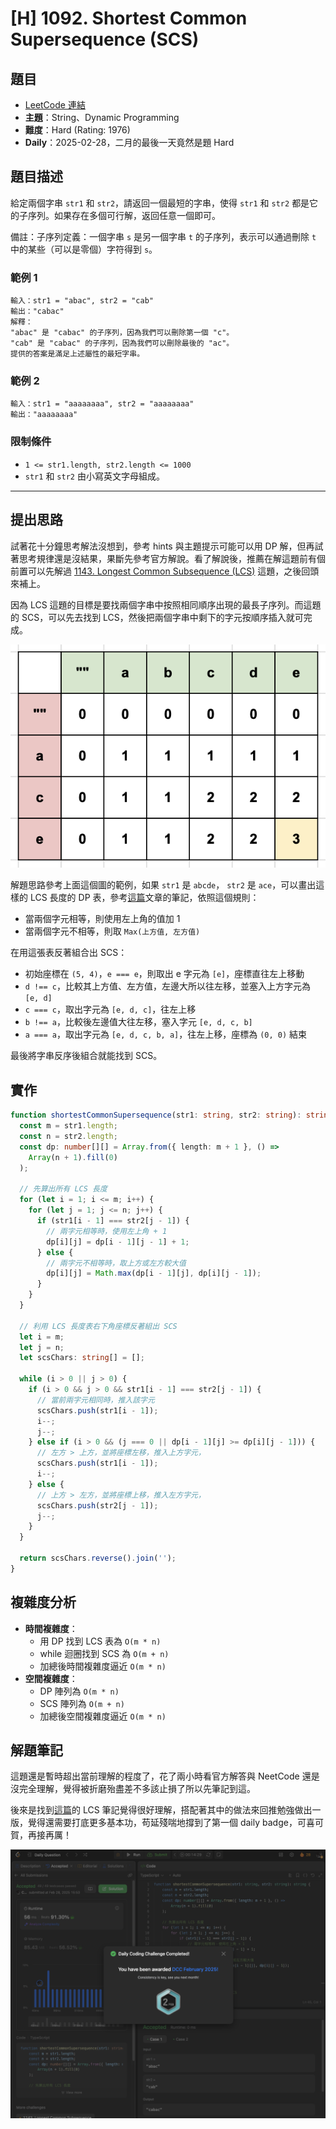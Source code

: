 # [H] 1092. Shortest Common Supersequence (SCS)

## 題目

- [LeetCode 連結](https://leetcode.com/problems/shortest-common-supersequence)
- **主題**：String、Dynamic Programming
- **難度**：Hard (Rating: 1976)
- **Daily**：2025-02-28，二月的最後一天竟然是題 Hard

## 題目描述

給定兩個字串 `str1` 和 `str2`，請返回一個最短的字串，使得 `str1` 和 `str2` 都是它的子序列。如果存在多個可行解，返回任意一個即可。

備註：子序列定義：一個字串 `s` 是另一個字串 `t` 的子序列，表示可以通過刪除 `t` 中的某些（可以是零個）字符得到 `s`。

### 範例 1

```plain
輸入：str1 = "abac", str2 = "cab"
輸出："cabac"
解釋：
"abac" 是 "cabac" 的子序列，因為我們可以刪除第一個 "c"。
"cab" 是 "cabac" 的子序列，因為我們可以刪除最後的 "ac"。
提供的答案是滿足上述屬性的最短字串。
```

### 範例 2

```plain
輸入：str1 = "aaaaaaaa", str2 = "aaaaaaaa"
輸出："aaaaaaaa"
```

### 限制條件

- `1 <= str1.length, str2.length <= 1000`
- `str1` 和 `str2` 由小寫英文字母組成。

---

## 提出思路

試著花十分鐘思考解法沒想到，參考 hints 與主題提示可能可以用 DP 解，但再試著思考規律還是沒結果，果斷先參考官方解說。看了解說後，推薦在解這題前有個前置可以先解過 [1143\. Longest Common Subsequence (LCS)](https://leetcode.com/problems/longest-common-subsequence/description/) 這題，之後回頭來補上。

因為 LCS 這題的目標是要找兩個字串中按照相同順序出現的最長子序列。而這題的 SCS，可以先去找到 LCS，然後把兩個字串中剩下的字元按順序插入就可完成。

![example](./example.png)

解題思路參考上面這個圖的範例，如果 `str1` 是 `abcde`， `str2` 是 `ace`，可以畫出這樣的 LCS 長度的 DP 表，參考[這篇](https://emmielin.medium.com/leetcode-%E7%AD%86%E8%A8%98-1143-longest-common-subsequence-b6c7eebd1328)文章的筆記，依照這個規則：

- 當兩個字元相等，則使用左上角的值加 1
- 當兩個字元不相等，則取 `Max(上方值, 左方值)`

在用這張表反著組合出 SCS：

- 初始座標在 `(5, 4)`，`e === e`，則取出 e 字元為 `[e]`，座標直往左上移動
- `d !== c`，比較其上方值、左方值，左邊大所以往左移，並塞入上方字元為 `[e, d]`
- `c === c`，取出字元為 `[e, d, c]`，往左上移
- `b !== a`，比較後左邊值大往左移，塞入字元 `[e, d, c, b]`
- `a === a`，取出字元為 `[e, d, c, b, a]`，往左上移，座標為 `(0, 0)` 結束

最後將字串反序後組合就能找到 SCS。

## 實作

```ts
function shortestCommonSupersequence(str1: string, str2: string): string {
  const m = str1.length;
  const n = str2.length;
  const dp: number[][] = Array.from({ length: m + 1 }, () =>
    Array(n + 1).fill(0)
  );

  // 先算出所有 LCS 長度
  for (let i = 1; i <= m; i++) {
    for (let j = 1; j <= n; j++) {
      if (str1[i - 1] === str2[j - 1]) {
        // 兩字元相等時，使用左上角 + 1
        dp[i][j] = dp[i - 1][j - 1] + 1;
      } else {
        // 兩字元不相等時，取上方或左方較大值
        dp[i][j] = Math.max(dp[i - 1][j], dp[i][j - 1]);
      }
    }
  }

  // 利用 LCS 長度表右下角座標反著組出 SCS
  let i = m;
  let j = n;
  let scsChars: string[] = [];

  while (i > 0 || j > 0) {
    if (i > 0 && j > 0 && str1[i - 1] === str2[j - 1]) {
      // 當前兩字元相同時，推入該字元
      scsChars.push(str1[i - 1]);
      i--;
      j--;
    } else if (i > 0 && (j === 0 || dp[i - 1][j] >= dp[i][j - 1])) {
      // 左方 > 上方，並將座標左移，推入上方字元，
      scsChars.push(str1[i - 1]);
      i--;
    } else {
      // 上方 > 左方，並將座標上移，推入左方字元，
      scsChars.push(str2[j - 1]);
      j--;
    }
  }

  return scsChars.reverse().join('');
}
```

## 複雜度分析

- **時間複雜度**：
  - 用 DP 找到 LCS 表為 `O(m * n)`
  - while 迴圈找到 SCS 為 `O(m + n)`
  - 加總後時間複雜度逼近 `O(m * n)`
- **空間複雜度**：
  - DP 陣列為 `O(m * n)`
  - SCS 陣列為 `O(m + n)`
  - 加總後空間複雜度逼近 `O(m * n)`

## 解題筆記

這題還是暫時超出當前理解的程度了，花了兩小時看官方解答與 NeetCode 還是沒完全理解，覺得被折磨殆盡差不多該止損了所以先筆記到這。

後來是找到[這篇](https://emmielin.medium.com/leetcode-%E7%AD%86%E8%A8%98-1143-longest-common-subsequence-b6c7eebd1328)的 LCS 筆記覺得很好理解，搭配著其中的做法來回推勉強做出一版，覺得還需要打底更多基本功，苟延殘喘地撐到了第一個 daily badge，可喜可賀，再接再厲！

![2025-02-badge](./badge.png)

